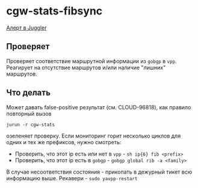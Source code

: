 # cgw-stats-fibsync
[Алерт в Juggler](https://juggler.yandex-team.ru/aggregate_checks/?project=&query=service%3Dcgw-stats-fibsync)

## Проверяет
Проверяет соответствие маршрутной информации из ```gobgp``` в ```vpp```. Реагирует на отсутствие маршрутов и/или наличие "лишних" маршрутов.

## Что делать
Может давать false-positive результат (см. CLOUD-96818), как правило повторный вызов
```
jurun -r cgw-stats
```
озеленяет проверку.
Если мониторинг горит несколько циклов для одних и тех же префиксов, нужно смотреть:

* Проверить, что этот ip есть или нет в ```vpp``` - ```sh ip{6} fib <prefix>```
* Проверить, что этот ip есть в ```gobgp``` - ```gobgp global rib -a <family> ```

В случае несоответствия состояния - прикопать в дежурный тикет всю информацию выше. Рекавери - ```sudo yavpp-restart```
